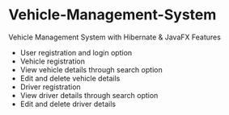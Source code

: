 # Vehicle-Management-System
Vehicle Management System with Hibernate &amp; JavaFX
Features
- User registration and login option
- Vehicle registration
- View vehicle details through search option
- Edit and delete vehicle details
- Driver registration
- View driver details through search option
- Edit and delete driver details

